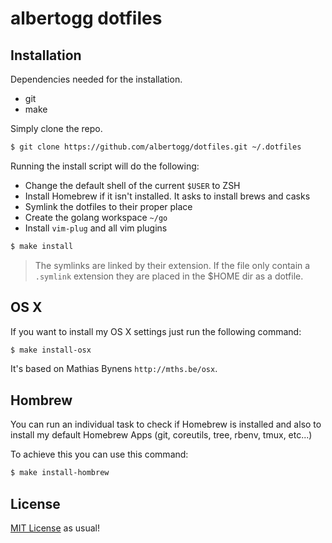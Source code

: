 # albertogg dotfiles

## Installation

Dependencies needed for the installation.

- git
- make

Simply clone the repo.

```sh
$ git clone https://github.com/albertogg/dotfiles.git ~/.dotfiles
```

Running the install script will do the following:

- Change the default shell of the current `$USER` to ZSH
- Install Homebrew if it isn't installed. It asks to install brews and casks
- Symlink the dotfiles to their proper place
- Create the golang workspace `~/go`
- Install `vim-plug` and all vim plugins

```sh
$ make install
```

> The symlinks are linked by their extension. If the file only contain a `.symlink`
> extension they are placed in the $HOME dir as a dotfile.

## OS X

If you want to install my OS X settings just run the following command:

```sh
$ make install-osx
```

It's based on Mathias Bynens `http://mths.be/osx`.

## Hombrew

You can run an individual task to check if Homebrew is installed and also to
install my default Homebrew Apps (git, coreutils, tree, rbenv, tmux, etc...)

To achieve this you can use this command:

```sh
$ make install-hombrew
```

## License

[MIT License][mit] as usual!

[mit]: https://github.com/albertogg/dotfiles/blob/master/LICENSE
